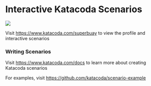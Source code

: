 # Interactive Katacoda Scenarios

[![](http://shields.katacoda.com/katacoda/superbuay/count.svg)](https://www.katacoda.com/superbuay "Get your profile on Katacoda.com")

Visit https://www.katacoda.com/superbuay to view the profile and interactive scenarios

### Writing Scenarios
Visit https://www.katacoda.com/docs to learn more about creating Katacoda scenarios

For examples, visit https://github.com/katacoda/scenario-example
